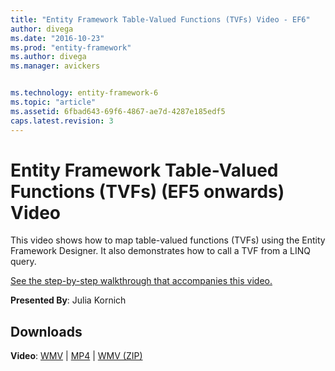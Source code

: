 ```yaml
---
title: "Entity Framework Table-Valued Functions (TVFs) Video - EF6"
author: divega
ms.date: "2016-10-23"
ms.prod: "entity-framework"
ms.author: divega
ms.manager: avickers


ms.technology: entity-framework-6
ms.topic: "article"
ms.assetid: 6fbad643-69f6-4867-ae7d-4287e185edf5
caps.latest.revision: 3
---
```

# Entity Framework Table-Valued Functions (TVFs) (EF5 onwards) Video
This video shows how to map table-valued functions (TVFs) using the Entity Framework Designer. It also demonstrates how to call a TVF from a LINQ query.

[See the step-by-step walkthrough that accompanies this video.](../ef6/entity-framework-table-valued-functions-tvfs-ef5-onwards.md)

**Presented By**: Julia Kornich

## Downloads

**Video**: [WMV](http://download.microsoft.com/download/6/0/A/60A6E474-5EF3-4E1E-B9EA-F51D2DDB446A/HDI-ITPro-MSDN-winvideo-tvf.wmv) | [MP4](http://download.microsoft.com/download/6/0/A/60A6E474-5EF3-4E1E-B9EA-F51D2DDB446A/HDI-ITPro-MSDN-mp4video-tvf.m4v) | [WMV (ZIP)](http://download.microsoft.com/download/6/0/A/60A6E474-5EF3-4E1E-B9EA-F51D2DDB446A/HDI-ITPro-MSDN-winvideo-tvf.zip)
